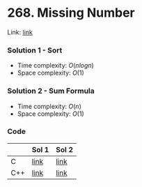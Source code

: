 # 268. Missing Number
Link: [link](https://leetcode.com/problems/missing-number/)

### Solution 1 - Sort
* Time complexity: $O(nlog n)$
* Space complexity: $O(1)$

### Solution 2 - Sum Formula
* Time complexity: $O(n)$
* Space complexity: $O(1)$

### Code
||Sol 1|Sol 2|
|-|-|-|
|C|[link](./sol_1/main.c)|[link](./sol_2/main.c)|
|C++|[link](./sol_1/main.cpp)|[link](./sol_2/main.cpp)|